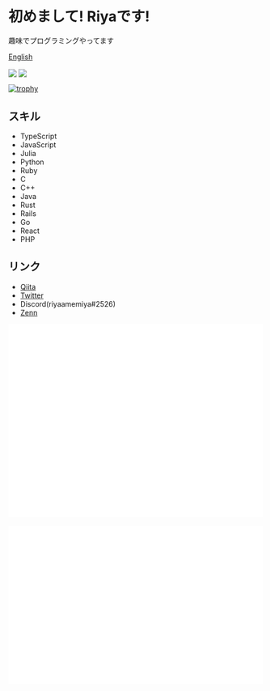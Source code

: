 # 初めまして! Riyaです!

趣味でプログラミングやってます

[English](./README-en.md)

<p align="left">
    <img align="center" src="https://github-readme-stats.vercel.app/api/top-langs/?username=riya-amemiya&hide=css,scss,makefile,html&layout=compact">
    <img align="center" src="https://github-readme-stats.vercel.app/api?username=riya-amemiya&count_private=true&show_icons=true">
</p>

[![trophy](https://github-profile-trophy.vercel.app/?username=riya-amemiya&column=4)](https://github.com/ryo-ma/github-profile-trophy)

## スキル

+ TypeScript
+ JavaScript
+ Julia
+ Python
+ Ruby
+ C
+ C++
+ Java
+ Rust
+ Rails
+ Go
+ React
+ PHP

## リンク

+ [Qiita](https://qiita.com/riya81)
+ [Twitter](https://twitter.com/Riya31377928)
+ Discord(riyaamemiya#2526)
+ [Zenn](https://zenn.dev/riya_amemiya)

![Metrics](https://github.com/riya-amemiya/riya-amemiya/blob/main/metrics.plugin.skyline.svg)

![Metrics](https://github.com/riya-amemiya/riya-amemiya/blob/main/metrics.plugin.calendar.full.svg)
